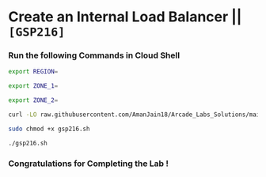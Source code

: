 # Create an Internal Load Balancer ||` [GSP216]`

### Run the following Commands in Cloud Shell

```bash
export REGION=
```

```bash
export ZONE_1=
```

```bash
export ZONE_2=
```

```bash
curl -LO raw.githubusercontent.com/AmanJain18/Arcade_Labs_Solutions/main/Create%20an%20Internal%20Load%20Balancer/gsp216.sh

sudo chmod +x gsp216.sh

./gsp216.sh
```

### Congratulations for Completing the Lab !
